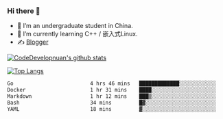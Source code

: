 ### Hi there 👋

- 🔭 I’m an undergraduate student in China.
- 🌱 I’m currently learning C++ / 嵌入式Linux.
- ✍️ [Blogger](https://blog.csdn.net/weixin_45380782?spm=1000.2115.3001.5343)


[![CodeDevelopnuan's github stats](https://github-readme-stats.vercel.app/api?username=CodeDevelopnuan)](https://github.com/anuraghazra/github-readme-stats)

[![Top Langs](https://github-readme-stats.vercel.app/api/top-langs/?username=CodeDevelopnuan&layout=compact&hide=html,css,javascript)](https://github.com/anuraghazra/github-readme-stats)


<a href="https://wakatime.com/@Farmer"> </a>
          <!--START_SECTION:waka-->

```txt
Go                         4 hrs 46 mins   █████████████░░░░░░░░░░░░   51.80 %
Docker                     1 hr 31 mins    ████░░░░░░░░░░░░░░░░░░░░░   16.61 %
Markdown                   1 hr 12 mins    ███▒░░░░░░░░░░░░░░░░░░░░░   13.05 %
Bash                       34 mins         █▓░░░░░░░░░░░░░░░░░░░░░░░   06.32 %
YAML                       18 mins         ▓░░░░░░░░░░░░░░░░░░░░░░░░   03.26 %
```

<!--END_SECTION:waka-->



<!--
**Farmer-chong/Farmer-chong** is a ✨ _special_ ✨ repository because its `README.md` (this file) appears on your GitHub profile.

Here are some ideas to get you started:

- 🔭 I’m currently working on ...
- 🌱 I’m currently learning ...
- 👯 I’m looking to collaborate on ...
- 🤔 I’m looking for help with ...
- 💬 Ask me about ...
- 📫 How to reach me: ...
- 😄 Pronouns: ...
- ⚡ Fun fact: ...
-->
